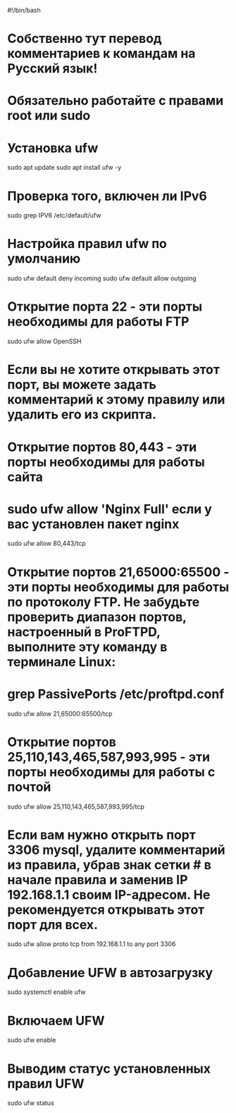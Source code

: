 #!/bin/bash
# Собственно тут перевод комментариев к командам на Русский язык! 
# Обязательно работайте с правами root или sudo
# Установка ufw
sudo apt update
sudo apt install ufw -y
# Проверка того, включен ли IPv6
sudo grep IPV6 /etc/default/ufw
# Настройка правил ufw по умолчанию
sudo ufw default deny incoming
sudo ufw default allow outgoing
# Открытие порта 22 - эти порты необходимы для работы FTP
sudo ufw allow OpenSSH
# Если вы не хотите открывать этот порт, вы можете задать комментарий к этому правилу или удалить его из скрипта.
# Открытие портов 80,443 - эти порты необходимы для работы сайта
# sudo ufw allow 'Nginx Full' если у вас установлен пакет nginx
sudo ufw allow 80,443/tcp
# Открытие портов 21,65000:65500 - эти порты необходимы для работы по протоколу FTP. Не забудьте проверить диапазон портов, настроенный в ProFTPD, выполните эту команду в терминале Linux:
# grep PassivePorts /etc/proftpd.conf
sudo ufw allow 21,65000:65500/tcp
# Открытие портов 25,110,143,465,587,993,995 - эти порты необходимы для работы с почтой
sudo ufw allow 25,110,143,465,587,993,995/tcp
# 
# Если вам нужно открыть порт 3306 mysql, удалите комментарий из правила, убрав знак сетки # в начале правила и заменив IP 192.168.1.1 своим IP-адресом. Не рекомендуется открывать этот порт для всех.
sudo ufw allow proto tcp from 192.168.1.1 to any port 3306
# Добавление UFW в автозагрузку
sudo systemctl enable ufw
# Включаем UFW
sudo ufw enable
# Выводим статус установленных правил UFW
sudo ufw status

